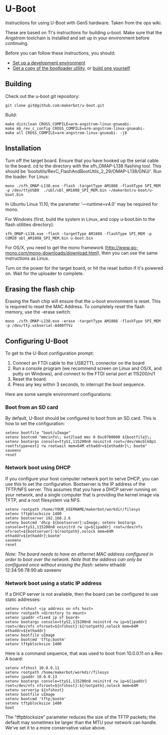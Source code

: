 # U-Boot
Instructions for using U-Boot with Gen5 hardware. Taken from the ops wiki.

These are based on TI's instructions for building u-boot. Make sure that the Angstrom toolchain is installed and set up in your environment before continuing.

Before you can follow these instructions, you should:

* [Set up a development environment](http://ops.makerbot.com/research:gen-5-development-environment)
* [Get a copy of the bootloader utility](http://gondor.makerbot.com/software/), or [build one yourself](http://ops.makerbot.com/research:gen-5-development-environment)


## Building
Check out the u-boot git repository:

    git clone git@github.com:makerbot/u-boot.git

Build:

    make distclean CROSS_COMPILE=arm-angstrom-linux-gnueabi-
    make mb_rev_c_config CROSS_COMPILE=arm-angstrom-linux-gnueabi-
    make all CROSS_COMPILE=arm-angstrom-linux-gnueabi- -j8

## Installation
Turn off the target board. Ensure that you have hooked up the serial cable to the board.
cd to the directory with the sfh_OMAP-L138 flashing tool. This should be 'bootutils/RevC_FlashAndBootUtils_2_29/OMAP-L138/GNU/'.
Run the loader:
For Linux:

    mono ./sfh_OMAP-L138.exe -flash -targetType AM1808 -flashType SPI_MEM -p /dev/ttyUSB0  ./ubl/ubl_AM1808_SPI_MEM.bin ~/makerbot/u-boot/u-boot.bin

In Ubuntu Linux 11.10, the parameter '—runtime=v4.0' may be required for mono.

For Windows (first, build the system in Linux, and copy u-boot.bin to the flash utilities directory):

    sfh_OMAP-L138.exe -flash -targetType AM1808 -flashType SPI_MEM -p COM20 ubl_AM1808_SPI_MEM.bin u-boot.bin

For OS/X, you need to get the mono framework (http://www.go-mono.com/mono-downloads/download.html), then you can use the same instructions as Linux.

Turn on the power for the target board, or hit the reset button if it's powered on.
Wait for the uploader to complete.

## Erasing the flash chip
Erasing the flash chip will ensure that the u-boot environment is reset. This is required to reset the MAC Address.
To completely reset the flash memory, use the -erase switch:

    mono ./sfh_OMAP-L138.exe -erase -targetType AM1808 -flashType SPI_MEM -p /dev/tty.usbserial-A400fYVz


## Configuring U-Boot

To get to the U-Boot configuration prompt:

1. Connect an FTDI cable to the USB2TTL connector on the board
2. Run a console program (we recommend screen on Linux and OS/X, and putty on Windows), and connect to the FTDI serial port at 115200/n/1
3. Reset the board.
4. Press any key within 3 seconds, to interrupt the boot sequence.

Here are some sample environment configurations:

### Boot from an SD card
By default, U-Boot should be configured to boot from an SD card. This is how to set the configuration:

    setenv bootfile "boot/uImage"
    setenv bootcmd "mmcinfo\; ext2load mmc 0 0xc0700000 ${bootfile}\; setenv bootargs console=ttyS1,115200n8 noinitrd root=/dev/mmcblk0p1 rootfstype=ext2 rw rootwait mem=64M ethaddr=${ethaddr}\; bootm"
    saveenv
    reset


### Network boot using DHCP
If you configure your host computer network port to serve DHCP, you can use this to set the configuration. Bootserver is the IP address of the TFTP/NFS server. This assumes that you have a DHCP server running on your network, and a single computer that is providing the kernel image via TFTP, and a root filesystem via NFS.

    setenv rootpath /home/YOUR_USERNAME/makerbot/workdir/filesys
    setenv tftpblocksize 1400
    setenv bootserver 192.168.2.6
    setenv bootcmd 'dhcp ${bootserver}:uImage; setenv bootargs console=ttyS1,115200n8 noinitrd rw ip=${ipaddr} root=/dev/nfs nfsroot=${bootserver}:${rootpath},nolock mem=64M ethaddr=${ethaddr};bootm'
    saveenv
    reset

*Note: The board needs to have an ethernet MAC address configured in order to boot over the network. Note that the address can only be configured once without erasing the flash:*
    setenv ethaddr 12:34:56:78:90:ab
    saveenv

### Network boot using a static IP address
If a DHCP server is not available, then the board can be configured to use static addresses:

    setenv nfshost <ip address on nfs host> 
    setenv rootpath <directory to mount> 
    setenv ipaddr <fixed ip of board>
    setenv bootargs console=ttyS2,115200n8 noinitrd rw ip=${ipaddr} root=/dev/nfs nfsroot=${nfshost}:${rootpath},nolock mem=64M ethaddr=${ethaddr}
    setenv bootfile uImage 
    setenv bootcmd 'tftp;bootm' 
    setenv tftpblocksize 1400

Here is a command sequence, that was used to boot from 10.0.0.11 on a Rev A board:

    setenv nfshost 10.0.0.11
    setenv rootpath /home/makerbot/workdir/filesys
    setenv ipaddr 10.0.0.13
    setenv bootargs console=ttyS1,115200n8 noinitrd rw ip=${ipaddr} root=/dev/nfs nfsroot=${nfshost}:${rootpath},nolock mem=64M 
    setenv serverip ${nfshost}
    setenv bootfile uImage 
    setenv bootcmd 'tftp;bootm' 
    setenv tftpblocksize 1400
    boot

The "tftpblocksize" parameter reduces the size of the TFTP packets; the default may sometimes be larger than the MTU your network can handle. We've set it to a more conservative value above.

